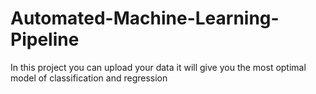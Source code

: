 # Automated-Machine-Learning-Pipeline
In this project you can upload your data it will give you the most optimal model of classification and regression
